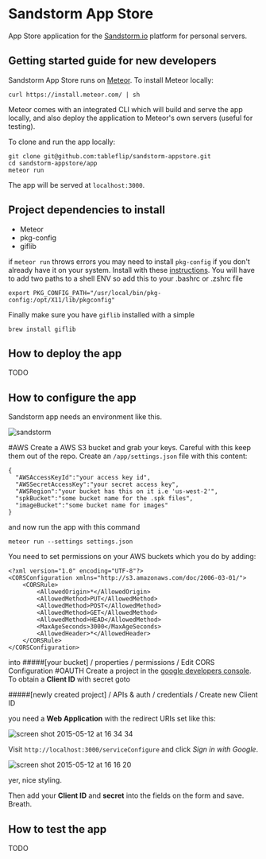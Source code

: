 # Sandstorm App Store

App Store application for the [Sandstorm.io](https://sandstorm.io/) platform for personal servers.

## Getting started guide for new developers

Sandstorm App Store runs on [Meteor](meteor.com).  To install Meteor locally:

```
curl https://install.meteor.com/ | sh
```

Meteor comes with an integrated CLI which will build and serve the app locally, and also deploy the application to Meteor's own servers (useful for testing).

To clone and run the app locally:

```
git clone git@github.com:tableflip/sandstorm-appstore.git
cd sandstorm-appstore/app
meteor run
```

The app will be served at `localhost:3000`.

## Project dependencies to install

  - Meteor
  - pkg-config
  - giflib

if `meteor run` throws errors you may need to install `pkg-config` if you don't already have it on your system. Install with these [instructions](https://github.com/Automattic/node-canvas/wiki/installation---osx). You will have to add two paths to a shell ENV so add this to your .bashrc or .zshrc file

```
export PKG_CONFIG_PATH="/usr/local/bin/pkg-config:/opt/X11/lib/pkgconfig"
``` 
Finally make sure you have `giflib` installed with a simple

```
brew install giflib
```

## How to deploy the app

TODO

## How to configure the app

Sandstorm app needs an environment like this.

![sandstorm](https://cloud.githubusercontent.com/assets/4499581/7590433/71ef49f6-f8c0-11e4-9665-0b3d82279eae.jpg)

#AWS
Create a AWS S3 bucket and grab your keys. Careful with this keep them out of the repo. Create an `/app/settings.json` file with this content:

```
{
  "AWSAccessKeyId":"your access key id",
  "AWSSecretAccessKey":"your secret access key",
  "AWSRegion":"your bucket has this on it i.e 'us-west-2'",
  "spkBucket":"some bucket name for the .spk files",
  "imageBucket":"some bucket name for images"
}
```
and now run the app with this command

`meteor run --settings settings.json`

You need to set permissions on your AWS buckets which you do by adding:
```
<?xml version="1.0" encoding="UTF-8"?>
<CORSConfiguration xmlns="http://s3.amazonaws.com/doc/2006-03-01/">
    <CORSRule>
        <AllowedOrigin>*</AllowedOrigin>
        <AllowedMethod>PUT</AllowedMethod>
        <AllowedMethod>POST</AllowedMethod>
        <AllowedMethod>GET</AllowedMethod>
        <AllowedMethod>HEAD</AllowedMethod>
        <MaxAgeSeconds>3000</MaxAgeSeconds>
        <AllowedHeader>*</AllowedHeader>
    </CORSRule>
</CORSConfiguration>
```
into
#####[your bucket] / properties / permissions / Edit CORS Configuration
#OAUTH
Create a project in the [google developers console](https://console.developers.google.com/project). To obtain a __Client ID__ with secret goto

#####[newly created project] / APIs & auth / credentials / Create new Client ID

you need a __Web Application__ with the redirect URIs set like this:

![screen shot 2015-05-12 at 16 34 34](https://cloud.githubusercontent.com/assets/4499581/7591331/31a451ca-f8c5-11e4-9cc7-6ac5de43fcc6.jpg)

Visit `http://localhost:3000/serviceConfigure` and click *Sign in with Google*.

![screen shot 2015-05-12 at 16 16 20](https://cloud.githubusercontent.com/assets/4499581/7590831/4bbb1d9e-f8c2-11e4-8cfa-d54c39885715.jpg)

yer, nice styling.

Then add your __Client ID__ and __secret__ into the fields on the form and save. Breath.


## How to test the app

TODO

